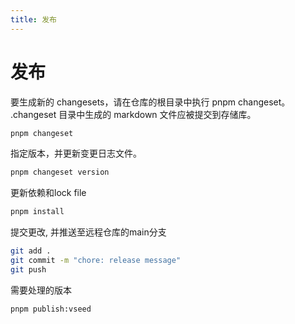 ```yaml
---
title: 发布
---
```


# 发布

要生成新的 changesets，请在仓库的根目录中执行 pnpm changeset。 .changeset 目录中生成的 markdown 文件应被提交到存储库。
```bash
pnpm changeset
```

指定版本，并更新变更日志文件。
```bash
pnpm changeset version
```

更新依赖和lock file
```bash
pnpm install
```

提交更改, 并推送至远程仓库的main分支
```bash
git add .
git commit -m "chore: release message"
git push
```

需要处理的版本
```bash
pnpm publish:vseed
```
